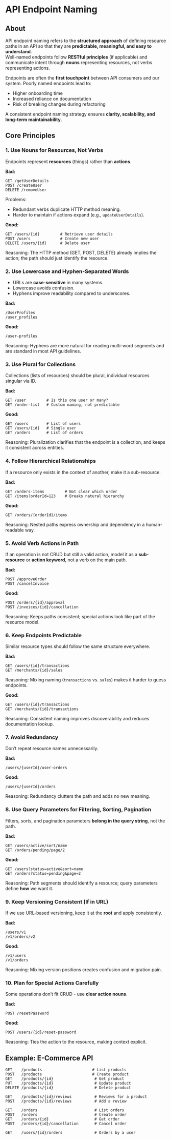 # API Endpoint Naming

## About

API endpoint naming refers to the **structured approach** of defining resource paths in an API so that they are **predictable, meaningful, and easy to understand**.\
Well-named endpoints follow **RESTful principles** (if applicable) and communicate intent through **nouns** representing resources, not verbs representing actions.

Endpoints are often the **first touchpoint** between API consumers and our system. Poorly named endpoints lead to:

* Higher onboarding time
* Increased reliance on documentation
* Risk of breaking changes during refactoring

A consistent endpoint naming strategy ensures **clarity, scalability, and long-term maintainability**.

## Core Principles

### **1. Use Nouns for Resources, Not Verbs**

Endpoints represent **resources** (things) rather than **actions**.

**Bad:**

```
GET /getUserDetails
POST /createUser
DELETE /removeUser
```

Problems:

* Redundant verbs duplicate HTTP method meaning.
* Harder to maintain if actions expand (e.g., `updateUserDetails`).

**Good:**

```
GET /users/{id}         # Retrieve user details
POST /users             # Create new user
DELETE /users/{id}      # Delete user
```

Reasoning: The HTTP method (GET, POST, DELETE) already implies the action; the path should just identify the resource.

### **2. Use Lowercase and Hyphen-Separated Words**

* URLs are **case-sensitive** in many systems.
* Lowercase avoids confusion.
* Hyphens improve readability compared to underscores.

**Bad:**

```
/UserProfiles
/user_profiles
```

**Good:**

```
/user-profiles
```

Reasoning: Hyphens are more natural for reading multi-word segments and are standard in most API guidelines.

### **3. Use Plural for Collections**

Collections (lists of resources) should be plural, individual resources singular via ID.

**Bad:**

```
GET /user         # Is this one user or many?
GET /order-list   # Custom naming, not predictable
```

**Good:**

```
GET /users        # List of users
GET /users/{id}   # Single user
GET /orders       # List of orders
```

Reasoning: Pluralization clarifies that the endpoint is a collection, and keeps it consistent across entities.

### **4. Follow Hierarchical Relationships**

If a resource only exists in the context of another, make it a sub-resource.

**Bad:**

```
GET /orders-items         # Not clear which order
GET /items?orderId=123    # Breaks natural hierarchy
```

**Good:**

```
GET /orders/{orderId}/items
```

Reasoning: Nested paths express ownership and dependency in a human-readable way.

### **5. Avoid Verb Actions in Path**

If an operation is not CRUD but still a valid action, model it as a **sub-resource** or **action keyword**, not a verb on the main path.

**Bad:**

```
POST /approveOrder
POST /cancelInvoice
```

**Good:**

```
POST /orders/{id}/approval
POST /invoices/{id}/cancellation
```

Reasoning: Keeps paths consistent; special actions look like part of the resource model.

### **6. Keep Endpoints Predictable**

Similar resource types should follow the same structure everywhere.

**Bad:**

```
GET /users/{id}/transactions
GET /merchants/{id}/sales
```

Reasoning: Mixing naming (`transactions` vs. `sales`) makes it harder to guess endpoints.

**Good:**

```
GET /users/{id}/transactions
GET /merchants/{id}/transactions
```

Reasoning: Consistent naming improves discoverability and reduces documentation lookup.

### **7. Avoid Redundancy**

Don’t repeat resource names unnecessarily.

**Bad:**

```
/users/{userId}/user-orders
```

**Good:**

```
/users/{userId}/orders
```

Reasoning: Redundancy clutters the path and adds no new meaning.

### **8. Use Query Parameters for Filtering, Sorting, Pagination**

Filters, sorts, and pagination parameters **belong in the query string**, not the path.

**Bad:**

```
GET /users/active/sort/name
GET /orders/pending/page/2
```

**Good:**

```
GET /users?status=active&sort=name
GET /orders?status=pending&page=2
```

Reasoning: Path segments should identify a resource; query parameters define **how** we want it.

### **9. Keep Versioning Consistent (If in URL)**

If we use URL-based versioning, keep it at the **root** and apply consistently.

**Bad:**

```
/users/v1
/v1/orders/v2
```

**Good:**

```
/v1/users
/v1/orders
```

Reasoning: Mixing version positions creates confusion and migration pain.

### **10. Plan for Special Actions Carefully**

Some operations don’t fit CRUD - use **clear action nouns**.

**Bad:**

```
POST /resetPassword
```

**Good:**

```
POST /users/{id}/reset-password
```

Reasoning: Ties the action to the resource, making context explicit.

## **Example: E-Commerce API**

```
GET    /products                      # List products
POST   /products                      # Create product
GET    /products/{id}                  # Get product
PUT    /products/{id}                  # Update product
DELETE /products/{id}                  # Delete product

GET    /products/{id}/reviews          # Reviews for a product
POST   /products/{id}/reviews          # Add a review

GET    /orders                         # List orders
POST   /orders                         # Create order
GET    /orders/{id}                    # Get order
POST   /orders/{id}/cancellation       # Cancel order

GET    /users/{id}/orders              # Orders by a user
```
